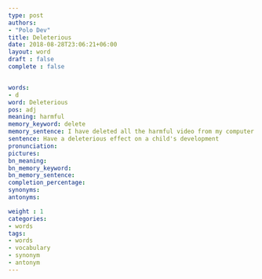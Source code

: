 ```yaml
---
type: post
authors:
- "Polo Dev"
title: Deleterious
date: 2018-08-28T23:06:21+06:00
layout: word
draft : false
complete : false


words:
- d
word: Deleterious
pos: adj
meaning: harmful
memory_keyword: delete
memory_sentence: I have deleted all the harmful video from my computer.
sentence: Have a deleterious effect on a child's development
pronunciation:
pictures:
bn_meaning:
bn_memory_keyword:
bn_memory_sentence:
completion_percentage:
synonyms:
antonyms:

weight : 1
categories:
- words
tags:
- words
- vocabulary
- synonym
- antonym
---
```

